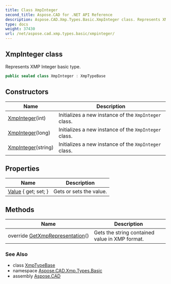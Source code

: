 ```yaml
---
title: Class XmpInteger
second_title: Aspose.CAD for .NET API Reference
description: Aspose.CAD.Xmp.Types.Basic.XmpInteger class. Represents XMP Integer basic type
type: docs
weight: 37430
url: /net/aspose.cad.xmp.types.basic/xmpinteger/
---
```

## XmpInteger class

Represents XMP Integer basic type.

```csharp
public sealed class XmpInteger : XmpTypeBase
```

## Constructors

| Name | Description |
| --- | --- |
| [XmpInteger](xmpinteger/#constructor)(int) | Initializes a new instance of the `XmpInteger` class. |
| [XmpInteger](xmpinteger/#constructor_1)(long) | Initializes a new instance of the `XmpInteger` class. |
| [XmpInteger](xmpinteger/#constructor_2)(string) | Initializes a new instance of the `XmpInteger` class. |

## Properties

| Name | Description |
| --- | --- |
| [Value](../../aspose.cad.xmp.types.basic/xmpinteger/value/) { get; set; } | Gets or sets the value. |

## Methods

| Name | Description |
| --- | --- |
| override [GetXmpRepresentation](../../aspose.cad.xmp.types.basic/xmpinteger/getxmprepresentation/)() | Gets the string contained value in XMP format. |

### See Also

* class [XmpTypeBase](../../aspose.cad.xmp.types/xmptypebase/)
* namespace [Aspose.CAD.Xmp.Types.Basic](../../aspose.cad.xmp.types.basic/)
* assembly [Aspose.CAD](../../)


